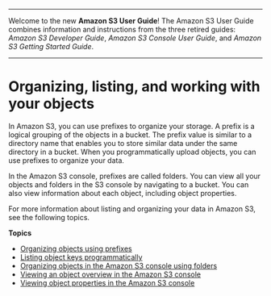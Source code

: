 --------

Welcome to the new **Amazon S3 User Guide**\! The Amazon S3 User Guide combines information and instructions from the three retired guides: *Amazon S3 Developer Guide*, *Amazon S3 Console User Guide*, and *Amazon S3 Getting Started Guide*\.

--------

# Organizing, listing, and working with your objects<a name="organizing-objects"></a>

In Amazon S3, you can use prefixes to organize your storage\. A prefix is a logical grouping of the objects in a bucket\. The prefix value is similar to a directory name that enables you to store similar data under the same directory in a bucket\. When you programmatically upload objects, you can use prefixes to organize your data\.

In the Amazon S3 console, prefixes are called folders\. You can view all your objects and folders in the S3 console by navigating to a bucket\. You can also view information about each object, including object properties\.

For more information about listing and organizing your data in Amazon S3, see the following topics\.

**Topics**
+ [Organizing objects using prefixes](using-prefixes.md)
+ [Listing object keys programmatically](ListingKeysUsingAPIs.md)
+ [Organizing objects in the Amazon S3 console using folders](using-folders.md)
+ [Viewing an object overview in the Amazon S3 console](view-object-overview.md)
+ [Viewing object properties in the Amazon S3 console](view-object-properties.md)